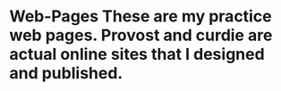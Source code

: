 # Web-Pages These are my practice web pages. Provost and curdie are actual online sites that I designed and published.
